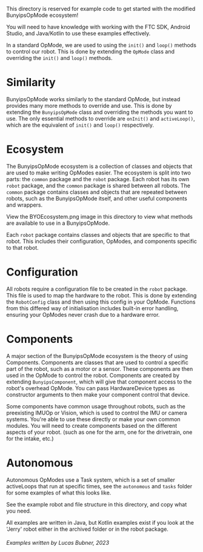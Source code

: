 This directory is reserved for example code to get started with the modified BunyipsOpMode
ecosystem!

You will need to have knowledge with working with the FTC SDK, Android Studio, and Java/Kotlin to
use these examples effectively.

In a standard OpMode, we are used to using the `init()` and `loop()` methods to control our robot.
This is done by extending the `OpMode` class and overriding the `init()` and `loop()` methods.

# Similarity

BunyipsOpMode works similarly to the standard OpMode, but instead provides many more methods to
override and use. This is done by extending the `BunyipsOpMode` class and overriding the methods
you want to use. The only essential methods to override are `onInit()` and `activeLoop()`, which are
the equivalent of `init()` and `loop()` respectively.

# Ecosystem

The BunyipsOpMode ecosystem is a collection of classes and objects that are used to make writing
OpModes easier. The ecosystem is split into two parts: the `common` package and the `robot` package.
Each robot has its own `robot` package, and the `common` package is shared between all robots.
The `common` package contains classes and objects that are repeated between robots, such as
the BunyipsOpMode itself, and other useful components and wrappers.

View the BYOEcosystem.png image in this directory to view what methods are available to use in a
BunyipsOpMode.

Each `robot` package contains classes and objects that are specific to that robot. This includes
their configuration, OpModes, and components specific to that robot.

# Configuration

All robots require a configuration file to be created in the `robot` package. This file is used to
map the hardware to the robot. This is done by extending the `RobotConfig` class and then using
this config in your OpMode. Functions from this differed way of initialisation includes built-in
error handling, ensuring your OpModes never crash due to a hardware error.

# Components

A major section of the BunyipsOpMode ecosystem is the theory of using Components. Components are
classes that are used to control a specific part of the robot, such as a motor or a sensor. These
components are then used in the OpMode to control the robot. Components are created by extending
`BunyipsComponent`, which will give that component access to the robot's overhead OpMode. You can
pass HardwareDevice types as constructor arguments to then make your component control that device.

Some components have common usage throughout robots, such as the preexisting IMUOp or Vision, which
is used to
control the IMU or camera systems. You're able to use these directly or make your own common
modules.
You will need to create components based on the different aspects of your robot.
(such as one for the arm, one for the drivetrain, one for the intake, etc.)

# Autonomous

Autonomous OpModes use a Task system, which is a set of smaller activeLoops that run at specific
times,
see the `autonomous` and `tasks` folder for some examples of what this looks like.

See the example robot and file structure in this directory, and copy what you need.

All examples are written in Java, but Kotlin examples exist if you look at the 'Jerry' robot
either in the archived folder or in the robot package.

###### Examples written by Lucas Bubner, 2023
